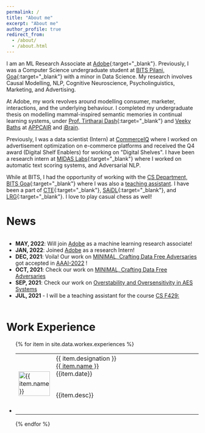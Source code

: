 ```yaml
---
permalink: /
title: "About me"
excerpt: "About me"
author_profile: true
redirect_from: 
  - /about/
  - /about.html
---
```


I am an ML Research Associate at [Adobe]("https://research.adobe.com/"){:target="_blank"}. Previously, I was a Computer Science undergraduate student at [BITS Pilani, Goa](https://www.bits-pilani.ac.in/Goa/index.aspx){:target="_blank"} with a minor in Data Science. My research involves Causal Modelling, NLP, Cognitive Neuroscience, Psycholinguistics, Marketing, and Advertising.

At Adobe, my work revolves around modelling consumer, marketer, interactions, and the underlying behaviour. I completed my undergraduate thesis on modelling mammal-inspired semantic memories in continual learning systems, under [Prof. Tirtharaj Dash](https://tirtharajdash.github.io/){:target="_blank"} and [Veeky Baths](https://universe.bits-pilani.ac.in/goa/veeky/profile) at [APPCAIR](https://www.bits-pilani.ac.in/appcair/) and [iBrain](https://www.ibrain.eu/).

Previously, I was a data scientist (Intern) at [CommerceIQ](https://www.commerceiq.ai/) where I worked on advertisement optimization on e-commerce platforms and received the Q4 award (Digital Shelf Enablers) for working on "Digital Shelves". I have been a research intern at [MIDAS Labs](http://midas.iiitd.edu.in/){:target="_blank"} where I worked on automatic text scoring systems, and Adversarial NLP.

While at BITS, I had the opportunity of working with the [CS Department, BITS Goa](https://www.bits-pilani.ac.in/goa/ComputerScienceInformationsSystems/ComputerScienceandInformationSystems){:target="_blank"} where I was also a [teaching assistant](/teaching). I have been a part of [CTE](https://bpgc-cte.org/){:target="_blank"}, [SAiDL](https://www.saidl.in/){:target="_blank"}, and [LRG](http://lrg.saidl.in/){:target="_blank"}. I love to play casual chess as well!

# News

<div style="overflow-y:scroll; height:12em;">
<ul>
  <li class="a"><strong>MAY, 2022</strong>: Will join <a href="https://research.adobe.com/" target="_blank">Adobe</a> as a machine learning research associate!</li>
  
  <li class="a"><strong>JAN, 2022</strong>: Joined <a href="https://research.adobe.com/" target="_blank">Adobe</a> as a research Intern!</li>
  
  <li class="a"><strong>DEC, 2021</strong>: Voila! Our work on <a href="https://arxiv.org/abs/2109.12406" target="_blank">MINIMAL, Crafting Data Free Adversaries</a> got accepted in <a href="https://aaai.org/Conferences/AAAI-22/" target="_blank">AAAI-2022</a> ! </li>

  <li class="a"><strong>OCT, 2021</strong>: Check our work on <a href="https://arxiv.org/abs/2109.12406" target="_blank">MINIMAL, Crafting Data Free Adversaries</a></li>
  
  <li class="a"><strong>SEP, 2021</strong>: Check our work on <a href="https://arxiv.org/abs/2109.11728" target="_blank">Overstability and Oversensitivity in AES Systems</a></li>

  <li class="a"><strong>JUL, 2021</strong> - I will be a teaching assistant for the course <a href="https://bpgc-csf429.github.io/" target="_blank">CS F429: Natural Language Processing</a>.</li>

  <li class="a"><strong>JUL, 2021</strong> - Big move! Joining as a Data Scientist at <a href="https://www.commerceiq.ai/" target="_blank">CommerceIQ</a></li>

  <li class="a"><strong>DEC, 2020</strong> - Our work on <a href="https://aclanthology.org/2020.semeval-1.226/" target="_blank">News Propaganda detection</a> was presented in the SemEval 2020 Proceedings held along with COLING 2020, Spain.</li>
  
  <li class="a"><strong>AUG, 2020</strong> - I will be the lead and head of duties at <a href="http://lrg.saidl.in/" target="_blank">LRG</a></li>
  
  <li class="a"><strong>JUN, 2020</strong> - Completed my Data Science summer internship at <a href="https://www.mysmartprice.com/" target="_blank">MySmartPrice</a>.</li>
  
  <li class="a"><strong>JUN, 2020</strong> - I delivered a talk on research in Computer Science, organized by <a href="https://www.bits-pilani.ac.in/goa/chapters" target="_blank">IEEE</a>, BITS Pilani. <a href="https://www.youtube.com/watch?v=kQMy1-9fBTE" target="_blank">Recording</a>.</li>
  
  <li class="a"><strong>JUN, 2020</strong> - My first paper got accepted for publication at SemEval 2020 - <a href="https://aclanthology.org/2020.semeval-1.226/" target="_blank">Link to Paper</a></li>
  
  <li class="a"><strong>MAY, 2020</strong> - I will be working at <a href="http://midas.iiitd.edu.in/team/Somesh-Kumar-Singh.html" target="_blank">MIDAS</a> as a remote intern under Dr. Rajiv Shah&#39;s guidance.</li>
</ul>
</div>
<br>

# Work Experience

<ul>
{% for item in site.data.workex.experiences %}
<li class="a">
  <table class="a"><tr>
  <td class="a" width="20%"><img class="padded-image" src="/images/{{ item.img-path }}" alt="{{ item.name }}" style="width:100%"></td>
  <td class="a" width="80%">
  <span class="designation">{{ item.designation }}</span><br>
  <a class="company" href="{{ item.url }}" target="_blank">{{ item.name }}</a><br>
  <span class="date">{{item.date}}</span><br>
  <p class="desc">
  <br>
  {{item.desc}}
  </p><br>
  </td>
  </tr></table>
  </li>
{% endfor %}
</ul>

<br>

<!-- Global site tag (gtag.js) - Google Analytics -->
<script async src="https://www.googletagmanager.com/gtag/js?id=UA-178463347-2"></script>
<script>
  window.dataLayer = window.dataLayer || [];
  function gtag(){dataLayer.push(arguments);}
  gtag('js', new Date());

  gtag('config', 'UA-178463347-2');
</script>
